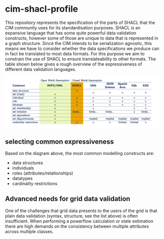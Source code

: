 # cim-shacl-profile

This repository represents the specification of the parts of SHACL that the CIM community uses for its standardisation purposes. SHACL is an expansive language that has some quite powerful data validation constructs, however some of those are unique to data that is represented in a graph structure. Since the CIM intends to be serialization agnostic, this means we have to consider whether the data specifications we produce can in fact be translated to most data formats. For this purpose we aim to constrain the use of SHACL to ensure translateability to other formats. The table shown below gives a rough overview of the expressiveness of different data validation languages.

![Overview of the expressiveness of different data modelling languages](./figures/image.png)

## selecting common expressiveness
Based on the diagram above, the most common modelling constructs are:

- data structures 
- individuals
- roles (attributes/relationships)
- datatypes
- cardinality restrictions

## Advanced needs for grid data validation

One of the challenges that grid data presents to the users of the grid is that plain data validation (syntax, structure, see the list above) is often insufficient. When performing a powerflow calculation or state estimation there are high demands on the consistency between multiple attributes across multiple classes.  

